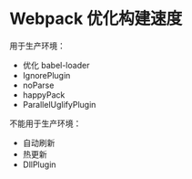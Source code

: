 # Webpack 优化构建速度

用于生产环境：

- 优化 babel-loader
- IgnorePlugin
- noParse
- happyPack
- ParallelUglifyPlugin

不能用于生产环境：

- 自动刷新
- 热更新
- DllPlugin
